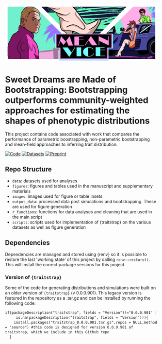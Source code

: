 ![Header](images/Traitstrap_vice.png)

# Sweet Dreams are Made of Bootstrapping: Bootstrapping outperforms community-weighted approaches for estimating the shapes of phenotypic distributions

This project contains code associated with work that compares the performance of
parametric boostrapping, non-parametric bootstrapping and mean-field approaches
to inferring trait distribution.

[![Code](https://zenodo.org/badge/153650790.svg)](https://zenodo.org/badge/latestdoi/153650790)
[![Datasets](https://zenodo.org/badge/DOI/10.5281/zenodo.7876647.svg)](https://doi.org/10.5281/zenodo.7876647)
[![Preprint](https://zenodo.org/badge/DOI/10.22541/au.162196147.76797968/v1.svg)](https://doi.org/10.22541/au.162196147.76797968/v1)

## Repo Structure

- `data`: datasets used for analyses
- `figures`: figures and tables used in the manuscript and supplementary
  materials
- `images`: images used for figure or table insets
- `output_data`: processed data post simulations and bootstrapping. These are
  used for figure generation
- `r_functions`: functions for data analyses and cleaning that are used in the
  main script
- `scripts`: scripts used for implementation of {traitstrap} on the various
  datasets as well as figure generation


## Dependencies

Dependencies are managed and stored using {renv} so it is possible to restore
the last 'working state' of this project by calling `renv::restore()`. This will
install the correct package versions for this project.

### Version of `{traitstrap}`

Some of the code for generating distributions and simulations were built on an
older version of `{traitstrap}` (v 0.0.0.901). This legacy version is featured
in the repository as a .tar.gz and can be installed by running the following
code:

```
if(packageDescription("traitstrap", fields = "Version")!="0.0.0.901" |
     is.na(packageDescription("traitstrap", fields = "Version"))){
    install.packages("traitstrap_0.0.0.901.tar.gz",repos = NULL,method = "source") #this code is designed for version 0.0.0.901 of traitstrap, which we include in this Github repo
  }
```
